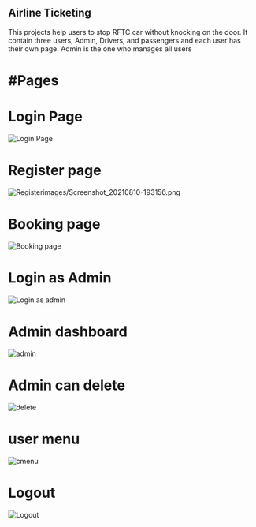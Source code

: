 ## Airline Ticketing
This projects help users to stop RFTC car without knocking on the door.  It contain three users, Admin, Drivers, and passengers and each user has their own page. Admin is the one who manages all users
# #Pages
# Login Page
![Login Page](images/Screenshot_20210810-193149.png)
# Register page
![Register]()images/Screenshot_20210810-193156.png
# Booking page
![Booking page](images/Screenshot_20210810-194240.png)
# Login as Admin
![Login as admin](images/Screenshot_20210810-194256.png)
# Admin dashboard
![admin](images/Screenshot_20210810-194309.png)
# Admin can delete 
![delete](images/Screenshot_20210810-194313.png)
# user menu
![cmenu](images/Screenshot_20210810-194329.png)
# Logout
![Logout](images/Screenshot_20210810-194333.png)
